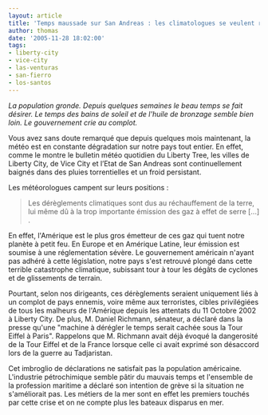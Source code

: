 ```yaml
---
layout: article
title: 'Temps maussade sur San Andreas : les climatologues se veulent rassurants'
author: thomas
date: '2005-11-28 18:02:00'
tags:
- liberty-city
- vice-city
- las-venturas
- san-fierro
- los-santos
---
```


_La population gronde. Depuis quelques semaines le beau temps se fait désirer. Le temps des bains de soleil et de l'huile de bronzage semble bien loin. Le gouvernement crie au complot._

Vous avez sans doute remarqué que depuis quelques mois maintenant, la météo est en constante dégradation sur notre pays tout entier. En effet, comme le montre le bulletin météo quotidien du Liberty Tree, les villes de Liberty City, de Vice City et l’Etat de San Andreas sont continuellement baignés dans des pluies torrentielles et un froid persistant.

Les météorologues campent sur leurs positions :

> Les dérèglements climatiques sont dus au réchauffement de la terre, lui même dû à la trop importante émission des gaz à effet de serre [...] .

En effet, l'Amérique est le plus gros émetteur de ces gaz qui tuent notre planète à petit feu. En Europe et en Amérique Latine, leur émission est soumise à une réglementation sévère. Le gouvernement américain n'ayant pas adhéré à cette législation, notre pays s'est retrouvé plongé dans cette terrible catastrophe climatique, subissant tour à tour les dégâts de cyclones et de glissements de terrain.

Pourtant, selon nos dirigeants, ces dérèglements seraient uniquement liés à un complot de pays ennemis, voire même aux terroristes, cibles privilégiées de tous les malheurs de l'Amérique depuis les attentats du 11 Octobre 2002 à Liberty City. De plus, M. Daniel Richmann, sénateur, a déclaré dans la presse qu'une "machine à dérégler le temps serait cachée sous la Tour Eiffel à Paris". Rappelons que M. Richmann avait déjà évoqué la dangerosité de la Tour Eiffel et de la France lorsque celle ci avait exprimé son désaccord lors de la guerre au Tadjaristan.

Cet imbroglio de déclarations ne satisfait pas la population américaine. L'industrie pétrochimique semble pâtir du mauvais temps et l'ensemble de la profession maritime a déclaré son intention de grève si la situation ne s'améliorait pas. Les métiers de la mer sont en effet les premiers touchés par cette crise et on ne compte plus les bateaux disparus en mer.

<!--kg-card-end: markdown-->
